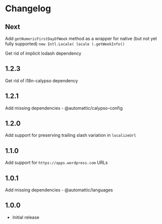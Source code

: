 # Changelog

## Next

Add `getNumericFirstDayOfWeek` method as a wrapper for native (but not yet fully supported) `new Intl.Locale( locale ).getWeekInfo()`

Get rid of implicit lodash dependency

## 1.2.3

Get rid of i18n-calypso dependency

## 1.2.1

Add missing dependencies - @automattic/calypso-config

## 1.2.0

Add support for preserving trailing slash variation in `localizeUrl`

## 1.1.0

Add support for `https://apps.wordpress.com` URLs

## 1.0.1

Add missing dependencies - @automattic/languages

## 1.0.0

- Initial release
